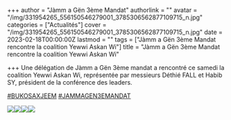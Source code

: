 +++
author = "Jàmm a Gën 3ème Mandat"
authorlink = ""
avatar = "/img/331954265_556150546279001_3785306562877109715_n.jpg"
categories = ["Actualités"]
cover = "/img/331954265_556150546279001_3785306562877109715_n.jpg"
date = 2023-02-18T00:00:00Z
lastmod = ""
tags = ["Jàmm a Gën 3ème Mandat rencontre la coalition Yewwi Askan Wi"]
title = "Jàmm a Gën 3ème Mandat rencontre la coalition Yewwi Askan Wi"

+++
Une délégation de Jàmm a Gën 3ème mandat a rencontré ce samedi la coalition Yewwi Askan Wi, représentée par messieurs Déthié FALL et Habib SY, président de la conférence des leaders.

[#BUKOSAXJEEM](https://www.facebook.com/hashtag/bukosaxjeem?__eep__=6&__cft__%5B0%5D=AZUO2xiX_aOk2KOqUhnY4Hapl-zTOMl8goja6yH61MBi4oj-n30Cx-CjYyLGDNWXHcdi9mwi5E3enpnq4q4c7t4-o21Apbt6F4QGAUkwdcIn4fG2Ry2fAXDkC3y2VqgqHihTnmfk5OTjiUev4DRymWvOblLeS9fbbDp0-j-YYtPnIY1SkgO-icBGuzzqaUX2jHk&__tn__=*NK-R) [#JAMMAGEN3EMANDAT](https://www.facebook.com/hashtag/jammagen3emandat?__eep__=6&__cft__%5B0%5D=AZUO2xiX_aOk2KOqUhnY4Hapl-zTOMl8goja6yH61MBi4oj-n30Cx-CjYyLGDNWXHcdi9mwi5E3enpnq4q4c7t4-o21Apbt6F4QGAUkwdcIn4fG2Ry2fAXDkC3y2VqgqHihTnmfk5OTjiUev4DRymWvOblLeS9fbbDp0-j-YYtPnIY1SkgO-icBGuzzqaUX2jHk&__tn__=*NK-R)

![](/img/331967071_877716986849356_2942444558645846101_n.jpg)![](/img/331945803_2437522079747988_1370125205899372479_n.jpg)![](/img/331419265_906467074036942_5172369173929541498_n.jpg)![](/img/331954265_556150546279001_3785306562877109715_n.jpg)